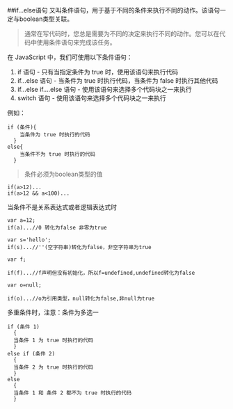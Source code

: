 ##if...else语句
又叫条件语句，用于基于不同的条件来执行不同的动作。该语句一定与boolean类型关联。

>通常在写代码时，您总是需要为不同的决定来执行不同的动作。您可以在代码中使用条件语句来完成该任务。
>
在 JavaScript 中，我们可使用以下条件语句：

1. if 语句 - 只有当指定条件为 true 时，使用该语句来执行代码
2. if...else 语句 - 当条件为 true 时执行代码，当条件为 false 时执行其他代码
3. if...else if....else 语句 - 使用该语句来选择多个代码块之一来执行
4. switch 语句 - 使用该语句来选择多个代码块之一来执行

例如：

	if (条件){
	  	当条件为 true 时执行的代码
	  }
	else{
	  	当条件不为 true 时执行的代码
	  }
	
>条件必须为boolean类型的值

	if(a>12)...
	if(a>12 && a<100)...
	
当条件不是关系表达式或者逻辑表达式时

	var a=12;
	if(a)...//0 转化为false 非零为true
	
	var s='hello';
	if(s)...//''(空字符串)转化为false，非空字符串为true
	
	var f;
	
	if(f)...//f声明但没有初始化，所以f=undefined,undefined转化为false
	
	var o=null;
	
	if(o)...//o为引用类型，null转化为false,非null为true
	
多重条件时，注意：条件为多选一

	if (条件 1)
	  {
	  当条件 1 为 true 时执行的代码
	  }
	else if (条件 2)
	  {
	  当条件 2 为 true 时执行的代码
	  }
	else
	  {
	  当条件 1 和 条件 2 都不为 true 时执行的代码
	  }
	
